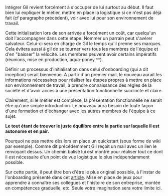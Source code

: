 Intégrer Gil revient forcément à s'occuper de lui surtout au début. Il faut bien lui expliquer le métier, mettre
en place la logistique si ce n'est pas déjà fait (cf paragraphe précédent), voir avec lui pour son environnement de travail.

Cette initialisation lors de son arrivée a forcément un coût, car quelqu'un doit l'accompagner dans cette étape.
Nommer un parrain peut s'avérer salvateur. Celui-ci sera en charge de Gil le temps qu'il prenne ses marques.
Cela évitera aussi à gil de se tourner vers tous les membres de l'équipe et d'en "baisser" la vélocité.
Les membres peuvent avoir certains impératifs (réunions, mise en production, aqua-poney ^^).

Définir un processus d'initialisation dans celui d'onboarding (qui a dit inception) serait bienvenue. A partir
d'un premier mail, le nouveau aurait les informations nécessaires pour réaliser les étapes propres à mettre
en place son environnement de travail, à prendre connaissance des règles de la société et d'avoir accès à une présentation
fonctionnelle succincte et claire.

Clairement, si le métier est complexe, la présentation fonctionnelle ne serait être qu'une simple introduction. Le
nouveau aura besoin de toute façon d'une formation et d'échanger avec les autres membres de l'équipe à ce sujet.

**Le tout étant de trouver le juste équilibre entre la partie sur laquelle il est autonome et en pair.**

Pourquoi ne pas mettre dès lors en place un quickstart (sous forme de wiki par exemple). Comme dit précédemment Gil
reçoit un mail avec un lien le renvoyant dessus. Un chemin balisé lui est montré pour réaliser tout ce dont il
est nécessaire d'un point de vue logistique le plus indépendamment possible.

Sur cette partie, il peut être bon d'être le plus original possible, à l'instar de l'onboarding présenté dans
cet [article](http://rmsnews.com/points-cles-onboarding).
Mise en place de jeux pour apprendre à connaître ses collègues et l'histoire de son entreprise, montée en compétences
graduelle, etc. Seule votre imagination sera votre limite ici.